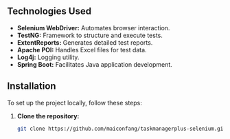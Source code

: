 
## Technologies Used

- **Selenium WebDriver:** Automates browser interaction.
- **TestNG:** Framework to structure and execute tests.
- **ExtentReports:** Generates detailed test reports.
- **Apache POI:** Handles Excel files for test data.
- **Log4j:** Logging utility.
- **Spring Boot:** Facilitates Java application development.

## Installation

To set up the project locally, follow these steps:

1. **Clone the repository:**
   ```bash
   git clone https://github.com/maiconfang/taskmanagerplus-selenium.git
